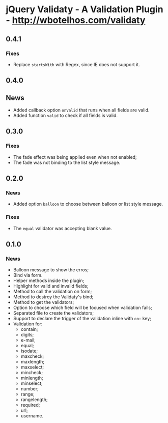 # jQuery Validaty - A Validation Plugin - http://wbotelhos.com/validaty

## 0.4.1

### Fixes

+ Replace `startsWith` with Regex, since IE does not support it.

## 0.4.0

## News

+ Added callback option `onValid` that runs when all fields are valid.
+ Added function `valid` to check if all fields is valid.

## 0.3.0

### Fixes

+ The fade effect was being applied even when not enabled;
+ The fade was not binding to the list style message.

## 0.2.0

### News

+ Added option `balloon` to choose between balloon or list style message.

### Fixes

+ The `equal` validator was accepting blank value.

## 0.1.0

### News

+ Balloon message to show the erros;
+ Bind via form.
+ Helper methods inside the plugin;
+ Highlight for valid and invalid fields;
+ Method to call the validation on form;
+ Method to destroy the Validaty's bind;
+ Method to get the validators;
+ Option to choose which field will be focused when validation fails;
+ Separated file to create the validators;
+ Support to declare the trigger of the validation inline with `on:` key;
+ Validation for:
  - contain;
  - digits;
  - e-mail;
  - equal;
  - isodate;
  - maxcheck;
  - maxlength;
  - maxselect;
  - mincheck;
  - minlength;
  - minselect;
  - number;
  - range;
  - rangelength;
  - required;
  - url;
  - username.
